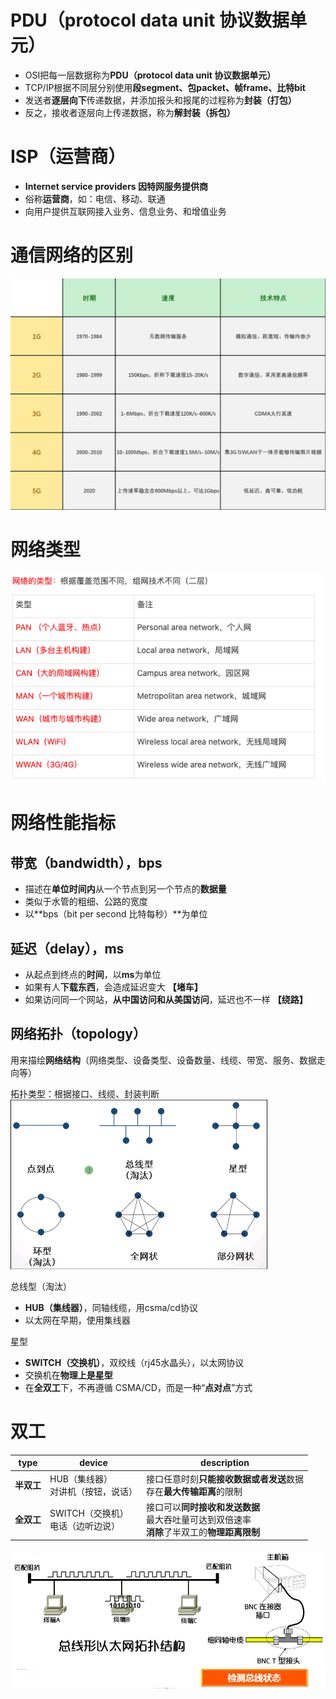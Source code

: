 # PDU（protocol data unit 协议数据单元）
- OSI把每一层数据称为**PDU（protocol data unit 协议数据单元）**
- TCP/IP根据不同层分别使用**段segment、包packet、帧frame、比特bit**
- 发送者**逐层向下**传递数据，并添加报头和报尾的过程称为**封装（打包）**
- 反之，接收者逐层向上传递数据，称为**解封装（拆包）**

# ISP（运营商）
- **Internet service providers 因特网服务提供商**
- 俗称**运营商**，如：电信、移动、联通
- 向用户提供互联网接入业务、信息业务、和增值业务

# 通信网络的区别
![](../photo/Pasted%20image%2020220927202120.png)

# 网络类型
![](../photo/Pasted%20image%2020220927172211.png)


# 网络性能指标

## 带宽（bandwidth），bps
-   描述在**单位时间内**从一个节点到另一个节点的**数据量**
-   类似于水管的粗细、公路的宽度
-   以**bps（bit per second 比特每秒）**为单位

## 延迟（delay），ms
-   从起点到终点的**时间**，以**ms**为单位
-   如果有人**下载东西**，会造成延迟变大 **【堵车】**
-   如果访问同一个网站，**从中国访问和从美国访问**，延迟也不一样 **【绕路】**

## 网络拓扑（topology）
用来描绘**网络结构**（网络类型、设备类型、设备数量、线缆、带宽、服务、数据走向等）

拓扑类型：根据接口、线缆、封装判断  
![](../photo/Pasted%20image%2020220927172843.png)

总线型（淘汰）
- **HUB（集线器）**，同轴线缆，用csma/cd协议
- 以太网在早期，使用集线器

星型
- **SWITCH（交换机）**，双绞线（rj45水晶头），以太网协议
- 交换机在**物理上是星型**
- 在**全双工**下，不再遵循 CSMA/CD，而是一种“**点对点**”方式

# 双工
| type       | device                                 | description                                                                                        |
| ---------- | -------------------------------------- | -------------------------------------------------------------------------------------------------- |
| **半双工** | HUB（集线器）<br/>对讲机（按钮，说话） | 接口任意时刻**只能接收数据或者发送**数据<br/>存在**最大传输距离**的限制                            |
| **全双工** | SWITCH（交换机）<br/>电话（边听边说）  | 接口可以**同时接收和发送数据**<br/>最大吞吐量可达到双倍速率<br/>**消除**了半双工的**物理距离限制** |

![半双工](../photo/Pasted%20image%2020220927200443.png)
